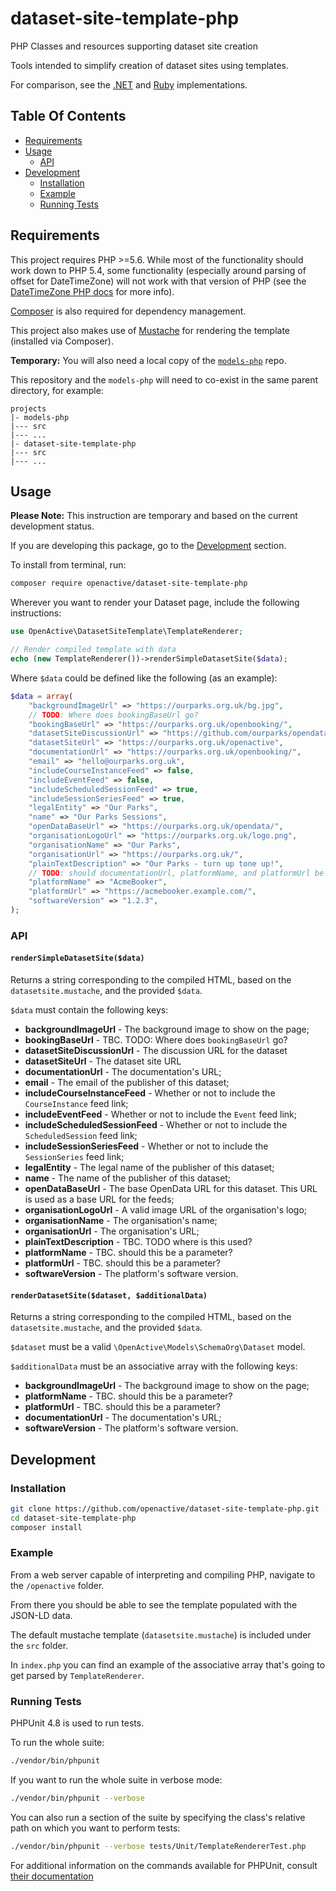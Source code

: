 # dataset-site-template-php
PHP Classes and resources supporting dataset site creation

Tools intended to simplify creation of dataset sites using templates.

For comparison, see the [.NET](https://github.com/openactive/dataset-site-template-example-dotnet) and [Ruby](https://github.com/openactive/dataset-site-template-ruby) implementations.

## Table Of Contents
- [Requirements](#requirements)
- [Usage](#usage)
    - [API](#api)
- [Development](#development)
    - [Installation](#installation)
    - [Example](#example)
    - [Running Tests](#running-tests)

## Requirements
This project requires PHP >=5.6.
While most of the functionality should work down to PHP 5.4, some functionality (especially around parsing of offset for DateTimeZone) will not work with that version of PHP (see the [DateTimeZone PHP docs](https://www.php.net/manual/en/datetimezone.construct.php#refsect1-datetimezone.construct-changelog) for more info).

[Composer](https://getcomposer.org/doc/00-intro.md#installation-linux-unix-macos) is also required for dependency management.

This project also makes use of [Mustache](https://github.com/bobthecow/mustache.php) for rendering the template (installed via Composer).

**Temporary:** You will also need a local copy of the [`models-php`](https://github.com/openactive/models-php) repo.

This repository and the `models-php` will need to co-exist in the same parent directory, for example:
```
projects
|- models-php
|--- src
|--- ...
|- dataset-site-template-php
|--- src
|--- ...
```

## Usage

**Please Note:** This instruction are temporary and based on the current development status.

If you are developing this package, go to the [Development](#development) section.

To install from terminal, run:
```bash
composer require openactive/dataset-site-template-php
```

Wherever you want to render your Dataset page, include the following instructions:
```php
use OpenActive\DatasetSiteTemplate\TemplateRenderer;

// Render compiled template with data
echo (new TemplateRenderer())->renderSimpleDatasetSite($data);
```

Where `$data` could be defined like the following (as an example):
```php
$data = array(
    "backgroundImageUrl" => "https://ourparks.org.uk/bg.jpg",
    // TODO: Where does bookingBaseUrl go?
    "bookingBaseUrl" => "https://ourparks.org.uk/openbooking/",
    "datasetSiteDiscussionUrl" => "https://github.com/ourparks/opendata",
    "datasetSiteUrl" => "https://ourparks.org.uk/openactive",
    "documentationUrl" => "https://ourparks.org.uk/openbooking/",
    "email" => "hello@ourparks.org.uk",
    "includeCourseInstanceFeed" => false,
    "includeEventFeed" => false,
    "includeScheduledSessionFeed" => true,
    "includeSessionSeriesFeed" => true,
    "legalEntity" => "Our Parks",
    "name" => "Our Parks Sessions",
    "openDataBaseUrl" => "https://ourparks.org.uk/opendata/",
    "organisationLogoUrl" => "https://ourparks.org.uk/logo.png",
    "organisationName" => "Our Parks",
    "organisationUrl" => "https://ourparks.org.uk/",
    "plainTextDescription" => "Our Parks - turn up tone up!",
    // TODO: should documentationUrl, platformName, and platformUrl be a parameter?
    "platformName" => "AcmeBooker",
    "platformUrl" => "https://acmebooker.example.com/",
    "softwareVersion" => "1.2.3",
);
```

### API

#### `renderSimpleDatasetSite($data)`

Returns a string corresponding to the compiled HTML, based on the `datasetsite.mustache`, and the provided `$data`.

`$data` must contain the following keys:
- **backgroundImageUrl** - The background image to show on the page;
- **bookingBaseUrl** - TBC. TODO: Where does `bookingBaseUrl` go?
- **datasetSiteDiscussionUrl** - The discussion URL for the dataset
- **datasetSiteUrl** - The dataset site URL
- **documentationUrl** - The documentation's URL;
- **email** - The email of the publisher of this dataset;
- **includeCourseInstanceFeed** - Whether or not to include the `CourseInstance` feed link;
- **includeEventFeed** - Whether or not to include the `Event` feed link;
- **includeScheduledSessionFeed** - Whether or not to include the `ScheduledSession` feed link;
- **includeSessionSeriesFeed** - Whether or not to include the `SessionSeries` feed link;
- **legalEntity** - The legal name of the publisher of this dataset;
- **name** - The name of the publisher of this dataset;
- **openDataBaseUrl** - The base OpenData URL for this dataset. This URL is used as a base URL for the feeds;
- **organisationLogoUrl** - A valid image URL of the organisation's logo;
- **organisationName** - The organisation's name;
- **organisationUrl** - The organisation's URL;
- **plainTextDescription** - TBC. TODO where is this used?
- **platformName** - TBC. should this be a parameter?
- **platformUrl** - TBC. should this be a parameter?
- **softwareVersion** - The platform's software version.

#### `renderDatasetSite($dataset, $additionalData)`

Returns a string corresponding to the compiled HTML, based on the `datasetsite.mustache`, and the provided `$data`.

`$dataset` must be a valid `\OpenActive\Models\SchemaOrg\Dataset` model.

`$additionalData` must be an associative array with the following keys:
- **backgroundImageUrl** - The background image to show on the page;
- **platformName** - TBC. should this be a parameter?
- **platformUrl** - TBC. should this be a parameter?
- **documentationUrl** - The documentation's URL;
- **softwareVersion** - The platform's software version.

## Development

### Installation
```bash
git clone https://github.com/openactive/dataset-site-template-php.git
cd dataset-site-template-php
composer install
```

### Example
From a web server capable of interpreting and compiling PHP, navigate to the `/openactive` folder.

From there you should be able to see the template populated with the JSON-LD data.

The default mustache template (`datasetsite.mustache`) is included under the `src` folder.

In `index.php` you can find an example of the associative array that's going to get parsed by `TemplateRenderer`.

### Running Tests
PHPUnit 4.8 is used to run tests.

To run the whole suite:
```bash
./vendor/bin/phpunit
```

If you want to run the whole suite in verbose mode:
```bash
./vendor/bin/phpunit --verbose
```

You can also run a section of the suite by specifying the class's relative path on which you want to perform tests:
```bash
./vendor/bin/phpunit --verbose tests/Unit/TemplateRendererTest.php
```

For additional information on the commands available for PHPUnit,
consult [their documentation](https://phpunit.de/manual/4.8/en/installation.html)
